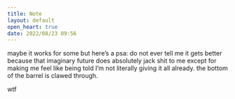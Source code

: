 ```yaml
---
title: Note
layout: default
open_heart: true
date: 2022/08/23 09:56
---
```


maybe it works for some but here’s a psa: do not ever tell me it gets better because that imaginary future does absolutely jack shit to me except for making me feel like being told I’m not literally giving it all already. the bottom of the barrel is clawed through.

wtf
